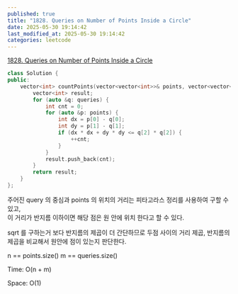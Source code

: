 ```yaml
---
published: true
title: "1828. Queries on Number of Points Inside a Circle"
date: 2025-05-30 19:14:42
last_modified_at: 2025-05-30 19:14:42
categories: leetcode
---
```

[1828. Queries on Number of Points Inside a Circle](https://leetcode.com/problems/queries-on-number-of-points-inside-a-circle/)
```cpp
class Solution {
public:
    vector<int> countPoints(vector<vector<int>>& points, vector<vector<int>>& queries) {
        vector<int> result;
        for (auto &q: queries) {
            int cnt = 0;
            for (auto &p: points) {
                int dx = p[0] - q[0];
                int dy = p[1] - q[1];
                if (dx * dx + dy * dy <= q[2] * q[2]) {
                    ++cnt;
                }
            }
            result.push_back(cnt);
        }
        return result;
    }
};
```
주어진 query 의 중심과 points 의 위치의 거리는 피타고라스 정리를 사용하여 구할 수 있고,  
이 거리가 반지름 이하이면 해당 점은 원 안에 위치 한다고 할 수 있다.

sqrt 를 구하는거 보다 반지름의 제곱이 더 간단하므로 두점 사이의 거리 제곱, 반지름의 제곱을 비교해서 원안에 점이 있는지 판단한다.

n == points.size()
m == queries.size()

Time: O(n + m)

Space: O(1)